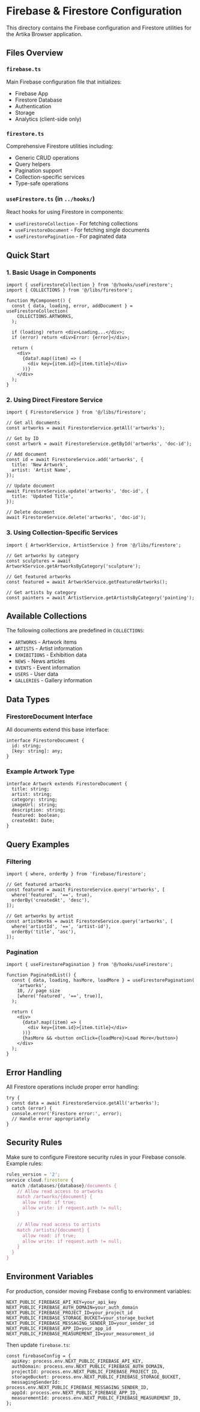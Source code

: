 # Firebase & Firestore Configuration

This directory contains the Firebase configuration and Firestore utilities for the Artika Browser application.

## Files Overview

### `firebase.ts`

Main Firebase configuration file that initializes:

- Firebase App
- Firestore Database
- Authentication
- Storage
- Analytics (client-side only)

### `firestore.ts`

Comprehensive Firestore utilities including:

- Generic CRUD operations
- Query helpers
- Pagination support
- Collection-specific services
- Type-safe operations

### `useFirestore.ts` (in `../hooks/`)

React hooks for using Firestore in components:

- `useFirestoreCollection` - For fetching collections
- `useFirestoreDocument` - For fetching single documents
- `useFirestorePagination` - For paginated data

## Quick Start

### 1. Basic Usage in Components

```tsx
import { useFirestoreCollection } from '@/hooks/useFirestore';
import { COLLECTIONS } from '@/libs/firestore';

function MyComponent() {
  const { data, loading, error, addDocument } = useFirestoreCollection(
    COLLECTIONS.ARTWORKS,
  );

  if (loading) return <div>Loading...</div>;
  if (error) return <div>Error: {error}</div>;

  return (
    <div>
      {data?.map((item) => (
        <div key={item.id}>{item.title}</div>
      ))}
    </div>
  );
}
```

### 2. Using Direct Firestore Service

```tsx
import { FirestoreService } from '@/libs/firestore';

// Get all documents
const artworks = await FirestoreService.getAll('artworks');

// Get by ID
const artwork = await FirestoreService.getById('artworks', 'doc-id');

// Add document
const id = await FirestoreService.add('artworks', {
  title: 'New Artwork',
  artist: 'Artist Name',
});

// Update document
await FirestoreService.update('artworks', 'doc-id', {
  title: 'Updated Title',
});

// Delete document
await FirestoreService.delete('artworks', 'doc-id');
```

### 3. Using Collection-Specific Services

```tsx
import { ArtworkService, ArtistService } from '@/libs/firestore';

// Get artworks by category
const sculptures = await ArtworkService.getArtworksByCategory('sculpture');

// Get featured artworks
const featured = await ArtworkService.getFeaturedArtworks();

// Get artists by category
const painters = await ArtistService.getArtistsByCategory('painting');
```

## Available Collections

The following collections are predefined in `COLLECTIONS`:

- `ARTWORKS` - Artwork items
- `ARTISTS` - Artist information
- `EXHIBITIONS` - Exhibition data
- `NEWS` - News articles
- `EVENTS` - Event information
- `USERS` - User data
- `GALLERIES` - Gallery information

## Data Types

### FirestoreDocument Interface

All documents extend this base interface:

```tsx
interface FirestoreDocument {
  id: string;
  [key: string]: any;
}
```

### Example Artwork Type

```tsx
interface Artwork extends FirestoreDocument {
  title: string;
  artist: string;
  category: string;
  imageUrl: string;
  description: string;
  featured: boolean;
  createdAt: Date;
}
```

## Query Examples

### Filtering

```tsx
import { where, orderBy } from 'firebase/firestore';

// Get featured artworks
const featured = await FirestoreService.query('artworks', [
  where('featured', '==', true),
  orderBy('createdAt', 'desc'),
]);

// Get artworks by artist
const artistWorks = await FirestoreService.query('artworks', [
  where('artistId', '==', 'artist-id'),
  orderBy('title', 'asc'),
]);
```

### Pagination

```tsx
import { useFirestorePagination } from '@/hooks/useFirestore';

function PaginatedList() {
  const { data, loading, hasMore, loadMore } = useFirestorePagination(
    'artworks',
    10, // page size
    [where('featured', '==', true)],
  );

  return (
    <div>
      {data?.map((item) => (
        <div key={item.id}>{item.title}</div>
      ))}
      {hasMore && <button onClick={loadMore}>Load More</button>}
    </div>
  );
}
```

## Error Handling

All Firestore operations include proper error handling:

```tsx
try {
  const data = await FirestoreService.getAll('artworks');
} catch (error) {
  console.error('Firestore error:', error);
  // Handle error appropriately
}
```

## Security Rules

Make sure to configure Firestore security rules in your Firebase console. Example rules:

```javascript
rules_version = '2';
service cloud.firestore {
  match /databases/{database}/documents {
    // Allow read access to artworks
    match /artworks/{document} {
      allow read: if true;
      allow write: if request.auth != null;
    }

    // Allow read access to artists
    match /artists/{document} {
      allow read: if true;
      allow write: if request.auth != null;
    }
  }
}
```

## Environment Variables

For production, consider moving Firebase config to environment variables:

```env
NEXT_PUBLIC_FIREBASE_API_KEY=your_api_key
NEXT_PUBLIC_FIREBASE_AUTH_DOMAIN=your_auth_domain
NEXT_PUBLIC_FIREBASE_PROJECT_ID=your_project_id
NEXT_PUBLIC_FIREBASE_STORAGE_BUCKET=your_storage_bucket
NEXT_PUBLIC_FIREBASE_MESSAGING_SENDER_ID=your_sender_id
NEXT_PUBLIC_FIREBASE_APP_ID=your_app_id
NEXT_PUBLIC_FIREBASE_MEASUREMENT_ID=your_measurement_id
```

Then update `firebase.ts`:

```tsx
const firebaseConfig = {
  apiKey: process.env.NEXT_PUBLIC_FIREBASE_API_KEY,
  authDomain: process.env.NEXT_PUBLIC_FIREBASE_AUTH_DOMAIN,
  projectId: process.env.NEXT_PUBLIC_FIREBASE_PROJECT_ID,
  storageBucket: process.env.NEXT_PUBLIC_FIREBASE_STORAGE_BUCKET,
  messagingSenderId: process.env.NEXT_PUBLIC_FIREBASE_MESSAGING_SENDER_ID,
  appId: process.env.NEXT_PUBLIC_FIREBASE_APP_ID,
  measurementId: process.env.NEXT_PUBLIC_FIREBASE_MEASUREMENT_ID,
};
```
